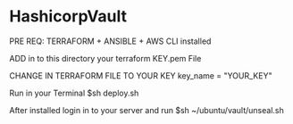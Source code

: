 # HashicorpVault
PRE REQ: 
TERRAFORM + ANSIBLE + AWS CLI installed

ADD in to this directory your terraform KEY.pem File

CHANGE IN TERRAFORM FILE TO YOUR KEY
  key_name = "YOUR_KEY"
  
 Run in your Terminal 
 $sh deploy.sh
 
 After installed login in to your server and run
 $sh ~/ubuntu/vault/unseal.sh
  
